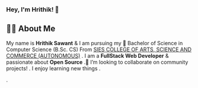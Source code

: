 ### Hey, I'm Hrithik! 👋

## 👨‍💻 About Me

My name is **Hrithik Sawant** & I am pursuing my 🔭 Bachelor of Science in Computer Science (B.Sc. CS) From [SIES COLLEGE OF ARTS, SCIENCE AND COMMERCE (AUTONOMOUS)](http://www.siesascs.edu.in/) . I am a **FullStack Web Developer** & passionate about **Open Source** .👯 I’m looking to collaborate on community projects! . I enjoy learning new things .
<!-- 
-  I’m currently Student 
- working on 
- 🌱 I’m currently learning....

- 🤔 I’m looking for help with ...
- 💬 Ask me about ...
- 📫 How to reach me: ...
- 😄 Pronouns: he/him
- ⚡ Fun fact: ...
-->

.
